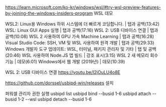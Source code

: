 

https://learn.microsoft.com/ko-kr/windows/wsl/#try-wsl-preview-features-by-joining-the-windows-insiders-program
WSL 데모

WSL2: Linux용 Windows 하위 시스템에 더 빠르게 코딩합니다. | 탭과 공백(13:42)
WSL: Linux GUI Apps 실행 | 탭과 공백(17:16)
WSL 2: USB 디바이스 연결 | 탭과 공백(10:08)
WSL 2 사용하여 GPU 가속 Machine Learning | 탭과 공백(16:28)
Visual Studio Code: SSH, VM 및 WSL 사용하여 원격 개발 | 탭과 공백(29:33)
Windows 개발자 도구 업데이트: WSL, 터미널, 패키지 관리자 및 기타 | 탭 및 공백(20:46)
WSL 사용하여 Node.JS 앱 빌드 | 강조 표시(3:15)
WSL 2 새 메모리 회수 기능 | 데모(6:01)
Windows에서 웹 개발 (2019년) | 데모(10:39)

WSL 2: USB 디바이스 연결
https://youtu.be/I2jOuLU4o8E

https://github.com/dorssel/usbipd-win/releases 설치

퍼워셀 관리자 권한 실행
usbipd list
usbipd bind --busid 1-6
usbipd attach --busid 1-2 --wsl
usbipd detach --busid 1-6

